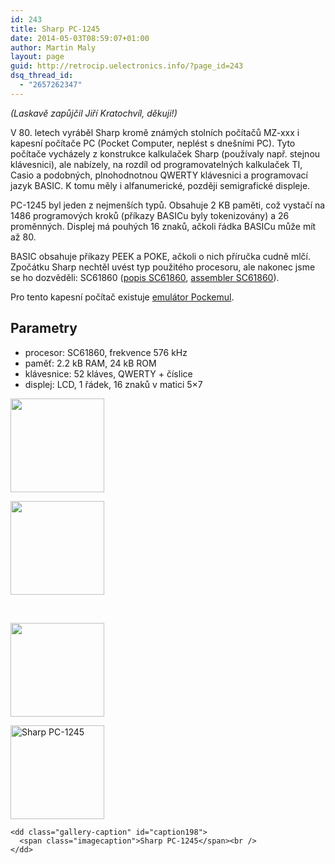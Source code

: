 ```yaml
---
id: 243
title: Sharp PC-1245
date: 2014-05-03T08:59:07+01:00
author: Martin Maly
layout: page
guid: http://retrocip.uelectronics.info/?page_id=243
dsq_thread_id:
  - "2657262347"
---
```

_(Laskavě zapůjčil Jiří Kratochvíl, děkuji!)_

V 80. letech vyráběl Sharp kromě známých stolních počítačů MZ-xxx i kapesní počítače PC (Pocket Computer, neplést s dnešními PC). Tyto počítače vycházely z konstrukce kalkulaček Sharp (používaly např. stejnou klávesnici), ale nabízely, na rozdíl od programovatelných kalkulaček TI, Casio a podobných, plnohodnotnou QWERTY klávesnici a programovací jazyk BASIC. K tomu měly i alfanumerické, později semigrafické displeje.

PC-1245 byl jeden z nejmenších typů. Obsahuje 2 KB paměti, což vystačí na 1486 programových kroků (příkazy BASICu byly tokenizovány) a 26 proměnných. Displej má pouhých 16 znaků, ačkoli řádka BASICu může mít až 80.

BASIC obsahuje příkazy PEEK a POKE, ačkoli o nich příručka cudně mlčí. Zpočátku Sharp nechtěl uvést typ použitého procesoru, ale nakonec jsme se ho dozvěděli: SC61860 ([popis SC61860](http://destroyedlolo.info/sharp/LM.html), [assembler SC61860](http://www.oit.ac.jp/bme/~yagshi/misc/pocketcom/yasm-e.html)).

Pro tento kapesní počítač existuje [emulátor Pockemul](https://code.google.com/p/pockemul/).

## Parametry

  * procesor: SC61860, frekvence 576 kHz
  * paměť: 2.2 kB RAM, 24 kB ROM
  * klávesnice: 52 kláves, QWERTY + číslice
  * displej: LCD, 1 řádek, 16 znaků v matici 5&#215;7

<div id='gallery-22' class='gallery galleryid-243 gallery-columns-2 gallery-size-thumbnail gallery1'>
  <dl class="gallery-item">
    <dt class="gallery-icon">
      <a href="http://retrocip.cz/wp-content/uploads/sites/6/2014/05/IMG_20140503_091840.jpg" title="" class="highslide" onclick="return hs.expand(this,{captionId:'caption242'})"><img src="http://retrocip.cz/wp-content/uploads/sites/6/2014/05/IMG_20140503_091840-150x150.jpg" width="150" height="150" alt="" /></a>
    </dt>
  </dl>
  
  <dl class="gallery-item">
    <dt class="gallery-icon">
      <a href="http://retrocip.cz/wp-content/uploads/sites/6/2014/05/IMG_20140503_091856.jpg" title="" class="highslide" onclick="return hs.expand(this,{captionId:'caption241'})"><img src="http://retrocip.cz/wp-content/uploads/sites/6/2014/05/IMG_20140503_091856-150x150.jpg" width="150" height="150" alt="" /></a>
    </dt>
  </dl>
  
  <br style="clear: both" />
  
  <dl class="gallery-item">
    <dt class="gallery-icon">
      <a href="http://retrocip.cz/wp-content/uploads/sites/6/2014/05/IMG_20140503_091831.jpg" title="" class="highslide" onclick="return hs.expand(this,{captionId:'caption199'})"><img src="http://retrocip.cz/wp-content/uploads/sites/6/2014/05/IMG_20140503_091831-150x150.jpg" width="150" height="150" alt="" /></a>
    </dt>
  </dl>
  
  <dl class="gallery-item">
    <dt class="gallery-icon">
      <a href="http://retrocip.cz/wp-content/uploads/sites/6/2014/05/IMG_20140503_091822.jpg" title="Sharp PC-1245" class="highslide" onclick="return hs.expand(this,{captionId:'caption198'})"><img src="http://retrocip.cz/wp-content/uploads/sites/6/2014/05/IMG_20140503_091822-150x150.jpg" width="150" height="150" alt="Sharp PC-1245" /></a>
    </dt>
    
    <dd class="gallery-caption" id="caption198">
      <span class="imagecaption">Sharp PC-1245</span><br />
    </dd>
  </dl>
  
  <br style="clear: both" />
</div>